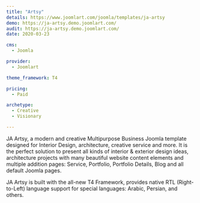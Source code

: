 ```yaml
---
title: "Artsy"
details: https://www.joomlart.com/joomla/templates/ja-artsy
demo: https://ja-artsy.demo.joomlart.com/
audit: https://ja-artsy.demo.joomlart.com/
date: 2020-03-23

cms: 
  - Joomla

provider:
  - Joomlart

theme_framework: T4

pricing:
  - Paid

archetype:
  - Creative
  - Visionary

---
```


JA Artsy, a modern and creative Multipurpose Business Joomla template designed for Interior Design, architecture, creative service and more. It is the perfect solution to present all kinds of interior & exterior design ideas, architecture projects with many beautiful website content elements and multiple addition pages: Service, Portfolio, Portfolio Details, Blog and all default Joomla pages.

JA Artsy is built with the all-new T4 Framework, provides native RTL (Right-to-Left) language support for special languages: Arabic, Persian, and others.